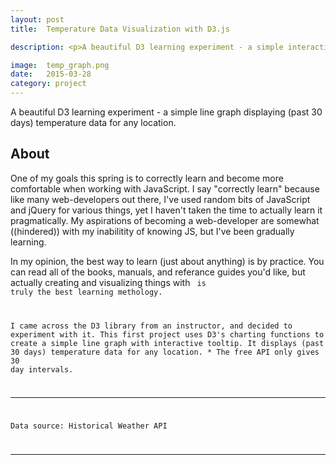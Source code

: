 ```yaml
---
layout: post
title:  Temperature Data Visualization with D3.js

description: <p>A beautiful D3 learning experiment - a simple interactive line graph displaying (30 day range) temperature data for any location.</p> <p>One of my goals this spring is to correctly learn and become more comfortable when working with JavaScript. I say "correctly learn" because like many web-developers out there, I've used random bits of JavaScript and jQuery for various things, yet I haven't taken the time to actually learn it pragmatically.</p>

image: 	temp_graph.png
date:   2015-03-28
category: project
---
```


A beautiful D3 learning experiment - a simple line graph displaying (past 30 days) temperature data for any location. 

## About

One of my goals this spring is to correctly learn and become more comfortable when working with JavaScript. I say "correctly learn" because like many web-developers out there, I've used random bits of JavaScript and jQuery for various things, yet I haven't taken the time to actually learn it pragmatically. My aspirations of becoming a web-developer are somewhat ((hindered)) with my inabilitity of knowing JS, but I've been gradually learning.

In my opinion, the best way to learn (just about anything) is by practice. You can read all of the books, manuals, and referance guides you'd like, but actually creating and visualizing things with <code/> is truly the best learning methology. 

I came across the D3 library from an instructor, and decided to experiment with it. This first project uses D3's charting functions to create a simple line graph with interactive tooltip. It displays (past 30 days) temperature data for any location. * The free API only gives 30 day intervals. 

-----------------------



Data source: Historical Weather API

------------------------